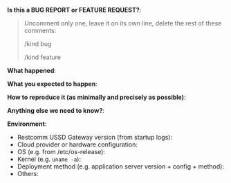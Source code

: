 <!-- This form is for bug reports and feature requests ONLY! 

If you're looking for help check [Stack Overflow](https://stackoverflow.com/questions/tagged/restcomm).
-->

**Is this a BUG REPORT or FEATURE REQUEST?**:

> Uncomment only one, leave it on its own line, delete the rest of these comments: 
>
> /kind bug
>
> /kind feature


**What happened**:

**What you expected to happen**:

**How to reproduce it (as minimally and precisely as possible)**:


**Anything else we need to know?**:

**Environment**:
- Restcomm USSD Gateway version (from startup logs):
- Cloud provider or hardware configuration:
- OS (e.g. from /etc/os-release):
- Kernel (e.g. `uname -a`):
- Deployment method (e.g. application server version + config + method):
- Others:
